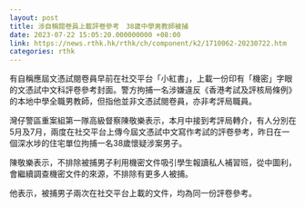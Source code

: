 ```yaml
---
layout: post
title: 涉自稱閱卷員上載評卷參考　38歲中學男教師被捕
date: 2023-07-22 15:05:20.000000000 +08:00
link: https://news.rthk.hk/rthk/ch/component/k2/1710062-20230722.htm
categories: rthk
---
```


有自稱應屆文憑試閱卷員早前在社交平台「小紅書」，上載一份印有「機密」字眼的文憑試中文科評卷參考封面。警方拘捕一名涉嫌違反《香港考試及評核局條例》的本地中學全職男教師，但指他並非文憑試閱卷員，亦非考評局職員。

灣仔警區重案組第一隊高級督察陳敬樂表示，本月中接到考評局轉介，有人分別在5月及7月，兩度在社交平台上傳今屆文憑試中文寫作考試的評卷參考，昨日在一個深水埗的住宅單位拘捕一名38歲懷疑涉案男子。

陳敬樂表示，不排除被捕男子利用機密文件吸引學生報讀私人補習班，從中圖利，會繼續調查機密文件的來源，不排除有更多人被捕。

他表示，被捕男子兩次在社交平台上載的文件，均為同一份評卷參考。
